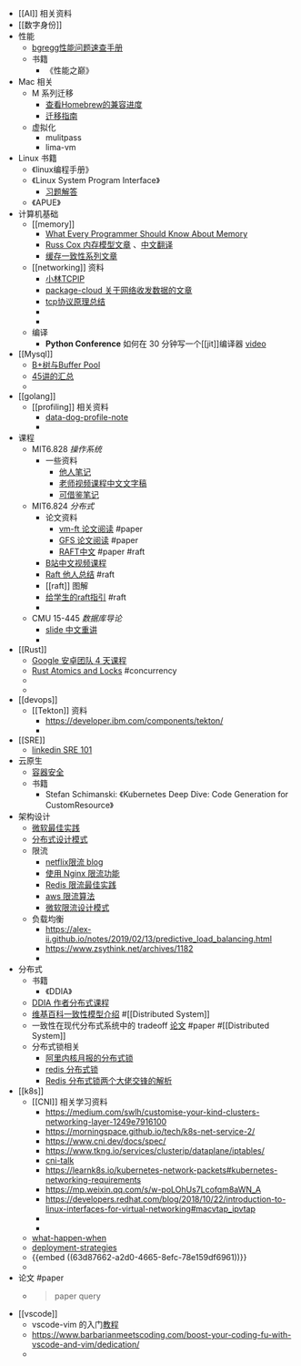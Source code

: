 - [[AI]] 相关资料
- [[数字身份]]
- 性能
	- [bgregg性能问题速查手册](https://www.brendangregg.com/Articles/Netflix_Linux_Perf_Analysis_60s.pdf)
	- 书籍
		- 《性能之巅》
- Mac 相关
	- M 系列迁移
		- [查看Homebrew的兼容进度](https://github.com/Homebrew/brew/issues/7857)
		- [迁移指南](https://github.com/guevara/read-it-later/issues/7705)
	- 虚拟化
		- mulitpass
		- lima-vm
- Linux 书籍
	- 《linux编程手册》
	- 《Linux System Program Interface》
		- [习题解答](https://github.com/sunhuiquan/tlpi-learn)
	- 《APUE》
- 计算机基础
	- [[memory]]
		- [What Every Programmer Should Know About Memory](https://people.freebsd.org/~lstewart/articles/cpumemory.pdf)
		- [Russ Cox 内存模型文章](https://research.swtch.com/hwmm) 、[中文翻译](https://colobu.com/2021/06/30/hwmm/)
		- [缓存一致性系列文章](https://zhuanlan.zhihu.com/p/136300660)
	- [[networking]] 资料
		- [小林TCPIP](https://www.zsythink.net/archives/1182)
		- [package-cloud 关于网络收发数据的文章](https://blog.packagecloud.io/monitoring-tuning-linux-networking-stack-receiving-data/)
		- [tcp协议原理总结](https://writings.sh/post/network-tcp)
		-
		-
	- 编译
		- **Python Conference** 如何在 30 分钟写一个[[jit]]编译器 [video](https://www.youtube.com/watch?v=DKns_rH8rrg)
- [[Mysql]]
	- [B+树与Buffer Pool](https://lvwenhan.com/tech-epic/506.html)
	- [45讲的汇总](https://fanlv.fun/2020/08/01/mysql-45-lesson/)
	-
- [[golang]]
	- [[profiling]] 相关资料
		- [data-dog-profile-note](https://github.com/DataDog/go-profiler-notes/blob/main/guide/README.md)
		-
- 课程
	- MIT6.828 *操作系统*
		- 一些资料
			- [他人笔记](https://github.com/SmallPond/MIT6.828_OS)
			- [老师视频课程中文文字稿](https://github.com/huihongxiao/MIT6.S081)
			- [可借鉴笔记](https://fanxiao.tech/posts/MIT-6S081-notes/#16-lab-1-unix-utilities)
	- MIT6.824 *分布式*
		- 论文资料
			- [vm-ft 论文阅读](https://www.cnblogs.com/brianleelxt/p/13245754.html) #paper
			- [GFS 论文阅读](https://spongecaptain.cool/post/paper/googlefilesystem/) #paper
			- [RAFT中文](https://github.com/maemual/raft-zh_cn/blob/master/raft-zh_cn.md) #paper #raft
		- [B站中文视频课程](https://www.bilibili.com/video/BV1R7411t71W?p=1&vd_source=2abff075bda6eb4c91c27fd1da6f2b36)
		- [Raft 他人总结](https://tanxinyu.work/raft/) #raft
		- [[raft]] 图解
		- [给学生的raft指引](https://thesquareplanet.com/blog/students-guide-to-raft/) #raft
		-
	- CMU 15-445 *数据库导论*
		- [slide 中文重讲](https://www.bilibili.com/video/BV1bQ4y1Y7iT?spm_id_from=333.1007.top_right_bar_window_custom_collection.content.click)
		-
- [[Rust]]
	- [Google 安卓团队 4 天课程](https://github.com/google/comprehensive-rust)
	- [Rust Atomics and Locks](https://marabos.nl/atomics/) #concurrency
	-
	-
- [[devops]]
	- [[Tekton]] 资料
		- https://developer.ibm.com/components/tekton/
		-
- [[SRE]]
	- [linkedin SRE 101](https://linkedin.github.io/school-of-sre/)
- 云原生
	- [容器安全]([https://sysdig.com/blog/container-security-best-practices/](https://sysdig.com/blog/container-security-best-practices/))
	- 书籍
		- Stefan Schimanski: 《Kubernetes Deep Dive: Code Generation for CustomResource》
- 架构设计
	- [微软最佳实践](https://docs.microsoft.com/zh-cn/azure/architecture/best-practices/index-best-practices)
	- [分布式设计模式](https://github.com/dreamhead/patterns-of-distributed-systems)
	- 限流
		- [netflix限流 blog](https://netflixtechblog.medium.com/performance-under-load-3e6fa9a60581)
		- [使用 Nginx 限流功能](https://www.nginx.com/blog/rate-limiting-nginx/)
		- [Redis 限流最佳实践](https://redis.com/redis-best-practices/basic-rate-limiting/)
		- [aws 限流算法](https://aws.amazon.com/cn/blogs/architecture/exponential-backoff-and-jitter/)
		- [微软限流设计模式](https://docs.microsoft.com/zh-cn/azure/architecture/patterns/rate-limiting-pattern)
	- 负载均衡
		- https://alex-ii.github.io/notes/2019/02/13/predictive_load_balancing.html
		- https://www.zsythink.net/archives/1182
		-
- 分布式
	- 书籍
		- 《DDIA》
	- [DDIA 作者分布式课程](https://www.youtube.com/playlist?list=PLeKd45zvjcDFUEv_ohr_HdUFe97RItdiB)
	- [维基百科一致性模型介绍](https://en.wikipedia.org/wiki/Consistency_model#Session_guarantees) #[[Distributed System]]
	- 一致性在现代分布式系统中的 tradeoff [论文](http://www.cs.umd.edu/~abadi/papers/abadi-pacelc.pdf) #paper #[[Distributed System]]
	- 分布式锁相关
		- [阿里内核月报的分布式锁](http://mysql.taobao.org/monthly/2018/10/07/)
		- [redis 分布式锁](http://kaito-kidd.com/2021/06/08/is-redis-distributed-lock-really-safe/)
		- [Redis 分布式锁两个大佬交锋的解析](http://zhangtielei.com/posts/blog-redlock-reasoning.html)
- [[k8s]]
	- [[CNI]] 相关学习资料
		- https://medium.com/swlh/customise-your-kind-clusters-networking-layer-1249e7916100
		- https://morningspace.github.io/tech/k8s-net-service-2/
		- https://www.cni.dev/docs/spec/
		- https://www.tkng.io/services/clusterip/dataplane/iptables/
		- [cni-talk](https://www.caseyc.net/cni-talk-kubecon-18.pdf)
		- https://learnk8s.io/kubernetes-network-packets#kubernetes-networking-requirements
		- https://mp.weixin.qq.com/s/w-poLOhUs7Lcofqm8aWN_A
		- https://developers.redhat.com/blog/2018/10/22/introduction-to-linux-interfaces-for-virtual-networking#macvtap_ipvtap
		-
		-
	- [what-happen-when](https://github.com/jamiehannaford/what-happens-when-k8s)
	- [deployment-strategies](https://github.com/ContainerSolutions/k8s-deployment-strategies)
	- {{embed ((63d87662-a2d0-4665-8efc-78e159df6961))}}
	-
- 论文 #paper
	- > paper query
- [[vscode]]
	- vscode-vim 的入门[教程](https://www.barbarianmeetscoding.com/blog/boost-your-coding-fu-with-vscode-and-vim)
	- https://www.barbarianmeetscoding.com/boost-your-coding-fu-with-vscode-and-vim/dedication/
	-
